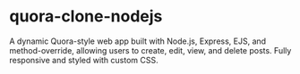 # quora-clone-nodejs
A dynamic Quora-style web app built with Node.js, Express, EJS, and method-override, allowing users to create, edit, view, and delete posts. Fully responsive and styled with custom CSS.
